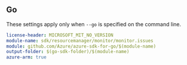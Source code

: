 ## Go

These settings apply only when `--go` is specified on the command line.

``` yaml $(go) && $(track2)
license-header: MICROSOFT_MIT_NO_VERSION
module-name: sdk/resourcemanager/monitor/monitor.issues
module: github.com/Azure/azure-sdk-for-go/$(module-name)
output-folder: $(go-sdk-folder)/$(module-name)
azure-arm: true
```
